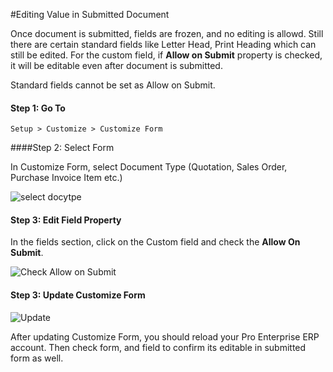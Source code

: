 #Editing Value in Submitted Document

Once document is submitted, fields are frozen, and no editing is allowd. Still there are certain standard fields like Letter Head, Print Heading which can still be edited. For the custom field, if **Allow on Submit** property is checked, it will be editable even after document is submitted.

<div class="well"> Standard fields cannot be set as Allow on Submit.</div>

#### Step 1: Go To

`Setup > Customize > Customize Form`

####Step 2: Select Form

In Customize Form, select Document Type (Quotation, Sales Order, Purchase Invoice Item etc.)

<img alt="select docytpe" class="screenshot" src="/docs/assets/img/articles/allow-on-submit-1.png">

#### Step 3: Edit Field Property

In the fields section, click on the Custom field and check the **Allow On Submit**.

<img alt="Check Allow on Submit" class="screenshot" src="/docs/assets/img/articles/allow-on-submit-2.png">

#### Step 3: Update Customize Form

<img alt="Update" class="screenshot" src="/docs/assets/img/articles/allow-on-submit-3.png">

After updating Customize Form, you should reload your Pro Enterprise ERP account. Then check form, and field to confirm its editable in submitted form as well.

<!-- markdown -->
